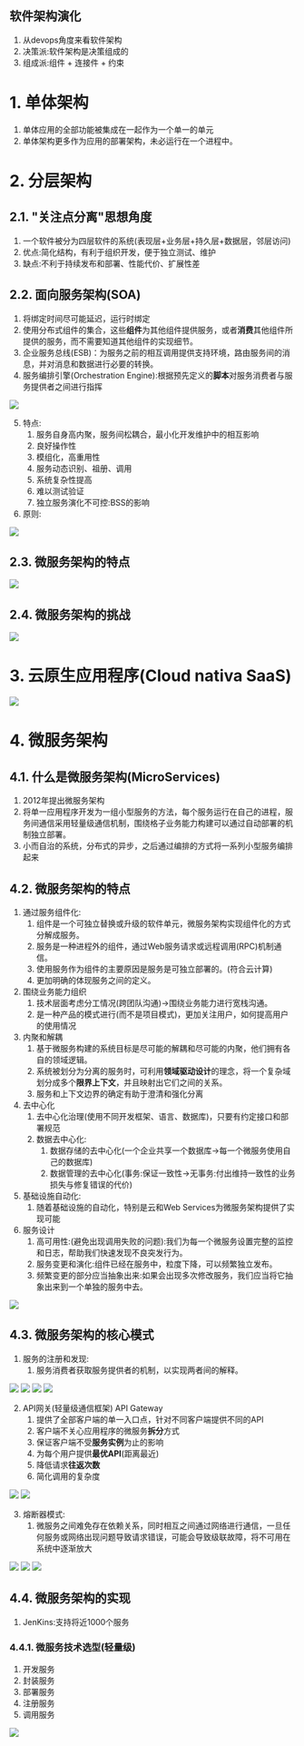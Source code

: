 软件架构演化
---
1. 从devops角度来看软件架构
2. 决策派:软件架构是决策组成的
3. 组成派:组件 + 连接件 + 约束

# 1. 单体架构
1. 单体应用的全部功能被集成在一起作为一个单一的单元
2. 单体架构更多作为应用的部署架构，未必运行在一个进程中。

# 2. 分层架构

## 2.1. "关注点分离"思想角度
1. 一个软件被分为四层软件的系统(表现层+业务层+持久层+数据层，邻层访问)
2. 优点:简化结构，有利于组织开发，便于独立测试、维护
3. 缺点:不利于持续发布和部署、性能代价、扩展性差

## 2.2. 面向服务架构(SOA)
1. 将绑定时间尽可能延迟，运行时绑定
2. 使用分布式组件的集合，这些**组件**为其他组件提供服务，或者**消费**其他组件所提供的服务，而不需要知道其他组件的实现细节。
3. 企业服务总线(ESB)：为服务之前的相互调用提供支持环境，路由服务间的消息，并对消息和数据进行必要的转换。
4. 服务编排引擎(Orchestration Engine):根据预先定义的**脚本**对服务消费者与服务提供者之间进行指挥

![](img/SOA/1.png)

5. 特点:
   1. 服务自身高内聚，服务间松耦合，最小化开发维护中的相互影响
   2. 良好操作性
   3. 模组化，高重用性
   4. 服务动态识别、祖册、调用
   5. 系统复杂性提高
   6. 难以测试验证
   7. 独立服务演化不可控:BSS的影响
6. 原则:

![](img/SOA/2.png)

## 2.3. 微服务架构的特点
![](img/1.png)

## 2.4. 微服务架构的挑战
![](img/2.png)


# 3. 云原生应用程序(Cloud nativa SaaS)
![](img/SOA/3.png)

# 4. 微服务架构

## 4.1. 什么是微服务架构(MicroServices)
1. 2012年提出微服务架构
2. 将单一应用程序开发为一组小型服务的方法，每个服务运行在自己的进程，服务间通信采用轻量级通信机制，围绕格子业务能力构建可以通过自动部署的机制独立部署。
3. 小而自治的系统，分布式的异步，之后通过编排的方式将一系列小型服务编排起来

## 4.2. 微服务架构的特点
1. 通过服务组件化:
   1. 组件是一个可独立替换或升级的软件单元，微服务架构实现组件化的方式分解成服务。
   2. 服务是一种进程外的组件，通过Web服务请求或远程调用(RPC)机制通信。
   3. 使用服务作为组件的主要原因是服务是可独立部署的。(符合云计算)
   4. 更加明确的体现服务之间的定义。
2. 围绕业务能力组织
   1. 技术层面考虑分工情况(跨团队沟通)->围绕业务能力进行宽栈沟通。
   2. 是一种产品的模式进行(而不是项目模式)，更加关注用户，如何提高用户的使用情况
3. 内聚和解耦
   1. 基于微服务构建的系统目标是尽可能的解耦和尽可能的内聚，他们拥有各自的领域逻辑。
   2. 系统被划分为分离的服务时，可利用**领域驱动设计**的理念，将一个复杂域划分成多个**限界上下文**，并且映射出它们之间的关系。
   3. 服务和上下文边界的确定有助于澄清和强化分离
4. 去中心化
   1. 去中心化治理(使用不同开发框架、语言、数据库)，只要有约定接口和部署规范
   2. 数据去中心化:
      1. 数据存储的去中心化(一个企业共享一个数据库->每一个微服务使用自己的数据库)
      2. 数据管理的去中心化(事务:保证一致性->无事务:付出维持一致性的业务损失与修复错误的代价)
5. 基础设施自动化:
   1. 随着基础设施的自动化，特别是云和Web Services为微服务架构提供了实现可能
6. 服务设计
   1. 高可用性:(避免出现调用失败的问题):我们为每一个微服务设置完整的监控和日志，帮助我们快速发现不良突发行为。
   2. 服务变更和演化:组件已经在服务中，粒度下降，可以频繁独立发布。
   3. 频繁变更的部分应当抽象出来:如果会出现多次修改服务，我们应当将它抽象出来到一个单独的服务中去。

![](img/MicroServices/1.png)

## 4.3. 微服务架构的核心模式
1. 服务的注册和发现:
   1. 服务消费者获取服务提供者的机制，以实现两者间的解释。

![](img/MicroServices/2.png)
![](img/MicroServices/3.png)
![](img/MicroServices/4.png)
![](img/MicroServices/5.png)

2. API网关(轻量级通信框架) API Gateway
   1. 提供了全部客户端的单一入口点，针对不同客户端提供不同的API
   2. 客户端不关心应用程序的微服务**拆分**方式
   3. 保证客户端不受**服务实例**为止的影响
   4. 为每个用户提供**最优API**(距离最近)
   5. 降低请求**往返次数**
   6. 简化调用的复杂度

![](img/API/1.png)
![](img/API/2.png)

3. 熔断器模式:
   1. 微服务之间难免存在依赖关系，同时相互之间通过网络进行通信，一旦任何服务或网络出现问题导致请求错误，可能会导致级联故障，将不可用在系统中逐渐放大

![](img/RD/1.png)
![](img/RD/2.png)
![](img/RD/3.png)

## 4.4. 微服务架构的实现
1. JenKins:支持将近1000个服务

### 4.4.1. 微服务技术选型(轻量级)
1. 开发服务
2. 封装服务
3. 部署服务
4. 注册服务
5. 调用服务

![](img/XX-1.png)